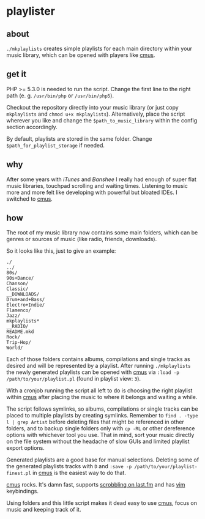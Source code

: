 # playlister

## about

`./mkplaylists` creates simple playlists for each main directory within your music library, which can be opened with players like [cmus].

## get it

PHP >= 5.3.0 is needed to run the script. Change the first line to the right path (e. g. `/usr/bin/php` or `/usr/bin/php5`).

Checkout the repository directly into your music library (or just copy `mkplaylists` and `chmod u+x mkplaylists`). Alternatively, place the script wherever you like and change the `$path_to_music_library` within the config section accordingly.

By default, playlists are stored in the same folder. Change `$path_for_playlist_storage` if needed.

## why

After some years with *iTunes* and *Banshee* I really had enough of super flat music libraries, touchpad scrolling and waiting times. Listening to music more and more felt like developing with powerful but bloated IDEs. I switched to [cmus].

## how

The root of my music library now contains some main folders, which can be genres or sources of music (like radio, friends, downloads).

So it looks like this, just to give an example:

    ./
    ../
    80s/
    90s+Dance/
    Chanson/
    Classic/
    __DOWNLOADS/
    Drum+and+Bass/
    Electro+Indie/
    Flamenco/
    Jazz/
    mkplaylists*
    __RADIO/
    README.mkd
    Rock/
    Trip-Hop/
    World/

Each of those folders contains albums, compilations and single tracks as desired and will be represented by a playlist. After running `./mkplaylists` the newly generated playlists can be opened with [cmus] via `:load -p /path/to/your/playlist.pl` (found in playlist view: `3`).

With a cronjob running the script all left to do is choosing the right playlist within [cmus] after placing the music to where it belongs and waiting a while.

The script follows symlinks, so albums, compilations or single tracks can be placed to multiple playlists by creating symlinks. Remember to `find . -type l | grep Artist` before deleting files that might be referenced in other folders, and to backup single folders only with `cp -RL` or other dereference options with whichever tool you use. That in mind, sort your music directly on the file system without the headache of slow GUIs and limited playlist export options.

Generated playlists are a good base for manual selections. Deleting some of the generated playlists tracks with `D` and `:save -p /path/to/your/playlist-finest.pl` in [cmus] is the easiest way to do that.

[cmus] rocks. It's damn fast, supports [scrobbling on last.fm] and has [vim] keybindings.

Using folders and this little script makes it dead easy to use [cmus], focus on music and keeping track of it.

[cmus]: http://cmus.sourceforge.net/
[scrobbling on last.fm]: https://github.com/hunner/cmus-audioscrobbler
[vim]: http://www.vim.org/

